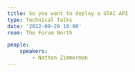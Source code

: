 ```yaml
---
title: So you want to deploy a STAC API
type: Technical Talks
date: '2022-09-29 10:00'
room: The Forum North

people:
    speakers:
        - Nathan Zimmerman
---
```

